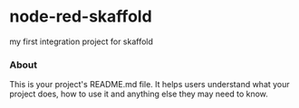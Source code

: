 node-red-skaffold
=================

my first integration project for skaffold

### About

This is your project's README.md file. It helps users understand what your
project does, how to use it and anything else they may need to know.